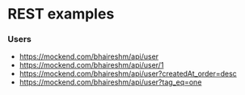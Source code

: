 # REST examples

### Users
- https://mockend.com/bhaireshm/api/user
- https://mockend.com/bhaireshm/api/user/1
- https://mockend.com/bhaireshm/api/user?createdAt_order=desc
- https://mockend.com/bhaireshm/api/user?tag_eq=one
